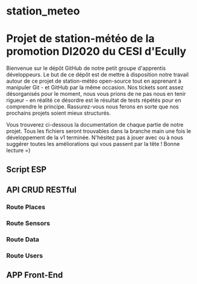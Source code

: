 # station_meteo
<h1>Projet de station-météo de la promotion DI2020 du CESI d'Ecully</h1>
<p>Bienvenue sur le dépôt GitHub de notre petit groupe d'apprentis développeurs. Le but de ce dépôt est de mettre à disposition notre travail autour de ce projet de station-météo open-source tout en apprenant à manipuler Git - et GitHub par la même occasion. Nos tickets sont assez désorganisés pour le moment, nous vous prions de ne pas nous en tenir rigueur - en réalité ce désordre est le résultat de tests répétés pour en comprendre le principe. Rassurez-vous nous ferons en sorte que nos prochains projets soient mieux structurés.</p>

<p>Vous trouverez ci-dessous la documentation de chaque partie de notre projet. Tous les fichiers seront trouvables dans la branche main une fois le développement de la v1 terminée. N'hésitez pas à jouer avec ou à nous suggérer toutes les améliorations qui vous passent par la tête ! Bonne lecture =)</p>
<h2>Script ESP</h2>
<h2>API CRUD RESTful</h2>
<h3>Route Places</h3>
<h3>Route Sensors</h3>
<h3>Route Data</h3>
<h3>Route Users</h3>
<h2>APP Front-End</h2>
